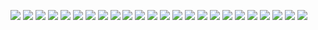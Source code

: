 ![](cover.jpg)
![](i.jpg)
![](ii-iii.jpg)
![](1.jpg)
![](2-3.jpg)
![](4-5.jpg)
![](6-7.jpg)
![](8-9.jpg)
![](10-11.jpg)
![](12-13.jpg)
![](14-15.jpg)
![](16-17.jpg)
![](18-19.jpg)
![](20-21.jpg)
![](22-23.jpg)
![](24-25.jpg)
![](26-27.jpg)
![](28-29.jpg)
![](30-31.jpg)
![](32-33.jpg)
![](34-35.jpg)
![](36-37.jpg)
![](38-39.jpg)
![](40-41.jpg)
